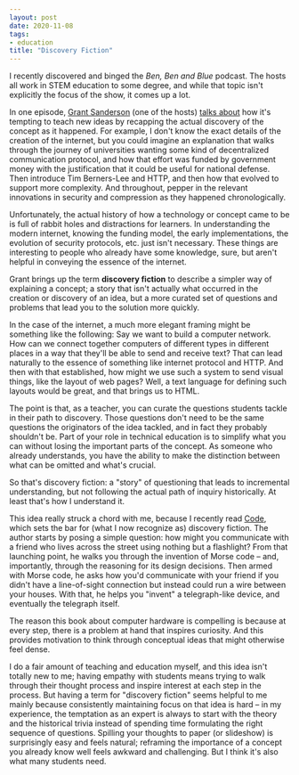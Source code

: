 ```yaml
---
layout: post
date: 2020-11-08
tags:
- education
title: "Discovery Fiction"
---
```



I recently discovered and binged the *Ben, Ben and Blue* podcast.
The hosts all work in STEM education to some degree, and while that topic isn't explicitly the focus of the show, it comes up a lot.

In one episode, [Grant Sanderson](https://www.3blue1brown.com/about) (one of the hosts) [talks about](https://www.benbenandblue.com/episodes/2017/10/20/bbb-6-whats-next-for-ben-eater) how it's tempting to teach new ideas by recapping the actual discovery of the concept as it happened.
For example, I don't know the exact details of the creation of the internet, but you could imagine an explanation that walks through the journey of universities wanting some kind of decentralized communication protocol, and how that effort was funded by government money with the justification that it could be useful for national defense.
Then introduce Tim Berners-Lee and HTTP, and then how that evolved to support more complexity.
And throughout, pepper in the relevant innovations in security and compression as they happened chronologically.

<!-- more -->

Unfortunately, the actual history of how a technology or concept came to be is full of rabbit holes and distractions for learners. In understanding the modern internet, knowing the funding model, the early implementations, the evolution of security protocols, etc. just isn't necessary.
These things are interesting to people who already have some knowledge, sure, but aren't helpful in conveying the essence of the internet.

Grant brings up the term **discovery fiction** to describe a simpler way of explaining a concept; a story that isn't actually what occurred in the creation or discovery of an idea, but a more curated set of questions and problems that lead you to the solution more quickly.

In the case of the internet, a much more elegant framing might be something like the following: Say we want to build a computer network. How can we connect together computers of different types in different places in a way that they'll be able to send and receive text? That can lead naturally to the essence of something like internet protocol and HTTP. And then with that established, how might we use such a system to send visual things, like the layout of web pages? Well, a text language for defining such layouts would be great, and that brings us to HTML.

The point is that, as a teacher, you can curate the questions students tackle in their path to discovery.
Those questions don't need to be the same questions the originators of the idea tackled, and in fact they probably shouldn't be.
Part of your role in technical education is to simplify what you can without losing the important parts of the concept.
As someone who already understands, you have the ability to make the distinction between what can be omitted and what's crucial.

So that's discovery fiction: a "story" of questioning that leads to incremental understanding, but not following the actual path of inquiry historically.
At least that's how I understand it.

This idea really struck a chord with me, because I recently read [Code](https://www.amazon.com/Code-Language-Computer-Hardware-Software/dp/0735611319/), which sets the bar for (what I now recognize as) discovery fiction.
The author starts by posing a simple question: how might you communicate with a friend who lives across the street using nothing but a flashlight?
From that launching point, he walks you through the invention of Morse code – and, importantly, through the reasoning for its design decisions.
Then armed with Morse code, he asks how you'd communicate with your friend if you didn't have a line-of-sight connection but instead could run a wire between your houses.
With that, he helps you "invent" a telegraph-like device, and eventually the telegraph itself.

The reason this book about computer hardware is compelling is because at every step, there is a problem at hand that inspires curiosity.
And this provides motivation to think through conceptual ideas that might otherwise feel dense.

I do a fair amount of teaching and education myself, and this idea isn't totally new to me;
having empathy with students means trying to walk through their thought process and inspire interest at each step in the process.
But having a term for "discovery fiction" seems helpful to me mainly because consistently maintaining focus on that idea is hard – in my experience, the temptation as an expert is always to start with the theory and the historical trivia instead of spending time formulating the right sequence of questions.
Spilling your thoughts to paper (or slideshow) is surprisingly easy and feels natural; reframing the importance of a concept you already know well feels awkward and challenging.
But I think it's also what many students need.

